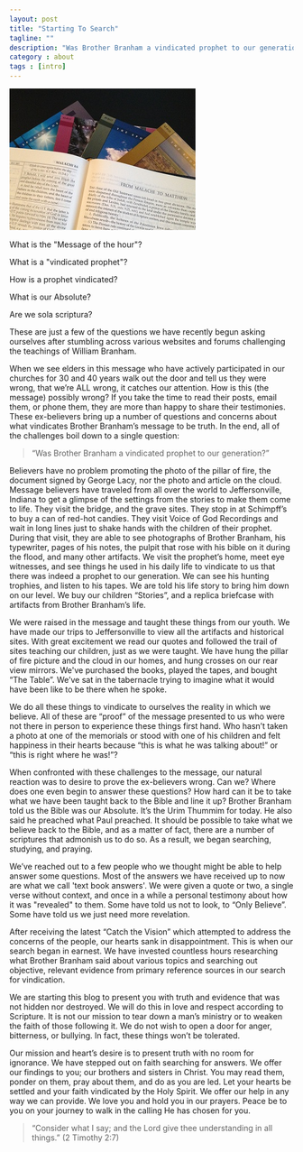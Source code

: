 ```yaml
---
layout: post
title: "Starting To Search"
tagline: ""
description: "Was Brother Branham a vindicated prophet to our generation?"
category : about
tags : [intro]
---
```


<img src="/assets/MessageBookAndBible.jpg" class="img-polaroid pull-right" alt="Message book laying over a Bible" />

What is the "Message of the hour"? 

What is a "vindicated prophet"?

How is a prophet vindicated?

What is our Absolute? 

Are we sola scriptura?

These are just a few of the questions we have recently begun asking ourselves after stumbling across various websites and forums challenging the teachings of William Branham.  

When we see elders in this message who have actively participated in our churches for 30 and 40 years walk out the door and tell us they were wrong, that we’re ALL wrong, it catches our attention.  How is this (the message) possibly wrong?  If you take the time to read their posts, email them, or phone them, they are more than happy to share their testimonies.   These ex-believers bring up a number of questions and concerns about what vindicates Brother Branham’s message to be truth.  In the end, all of the challenges boil down to a single question: 

>“Was Brother Branham a vindicated prophet to our generation?”  

Believers have no problem promoting the photo of the pillar of fire, the document signed by George Lacy, nor the photo and article on the cloud.  Message believers have traveled from all over the world to Jeffersonville, Indiana to get a glimpse of the settings from the stories to make them come to life.  They visit the bridge, and the grave sites. They stop in at Schimpff’s to buy a can of red-hot candies.  They visit Voice of God Recordings and wait in long lines just to shake hands with the children of their prophet.  During that visit, they are able to see photographs of Brother Branham, his typewriter, pages of his notes, the pulpit that rose with his bible on it during the flood, and many other artifacts.  We visit the prophet’s home, meet eye witnesses, and see things he used in his daily life to vindicate to us that there was indeed a prophet to our generation.  We can see his hunting trophies, and listen to his tapes.  We are told his life story to bring him down on our level.  We buy our children “Stories”, and a replica briefcase with artifacts from Brother Branham’s life.  

We were raised in the message and taught these things from our youth.  We have made our trips to Jeffersonville to view all the artifacts and historical sites.  With great excitement we read our quotes and followed the trail of sites teaching our children, just as we were taught.  We have hung the pillar of fire picture and the cloud in our homes, and hung crosses on our rear view mirrors.  We've purchased the books, played the tapes, and bought “The Table”.   We’ve sat in the tabernacle trying to imagine what it would have been like to be there when he spoke.  

We do all these things to vindicate to ourselves the reality in which we believe.  All of these are “proof” of the message presented to us who were not there in person to experience these things first hand. Who hasn’t taken a photo at one of the memorials or stood with one of his children and felt happiness in their hearts because “this is what he was talking about!” or “this is right where he was!”? 

When confronted with these challenges to the message, our natural reaction was to desire to prove the ex-believers wrong.  Can we?  Where does one even begin to answer these questions?  How hard can it be to take what we have been taught back to the Bible and line it up? Brother Branham told us the Bible was our Absolute.  It’s the Urim Thummim for today.  He also said he preached what Paul preached.  It should be possible to take what we believe back to the Bible, and as a matter of fact, there are a number of scriptures that admonish us to do so.  As a result, we began searching, studying, and praying.

We’ve reached out to a few people who we thought might be able to help answer some questions.  Most of the answers we have received up to now are what we call 'text book answers'.   We were given a quote or two, a single verse without context, and once in a while a personal testimony about how it was "revealed" to them.  Some have told us not to look, to “Only Believe”.  Some have told us we just need more revelation.  

After receiving the latest “Catch the Vision” which attempted to address the concerns of the people, our hearts sank in disappointment. This is when our search began in earnest.  We have invested countless hours researching what Brother Branham said about various topics and searching out objective, relevant evidence from primary reference sources in our search for vindication.

We are starting this blog to present you with truth and evidence that was not hidden nor destroyed.  We will do this in love and respect according to Scripture.  It is not our mission to tear down a man’s ministry or to weaken the faith of those following it.  We do not wish to open a door for anger, bitterness, or bullying. In fact, these things won’t be tolerated. 

Our mission and heart’s desire is to present truth with no room for ignorance.  We have stepped out on faith searching for answers. We offer our findings to you; our brothers and sisters in Christ.  You may read them, ponder on them, pray about them, and do as you are led.  Let your hearts be settled and your faith vindicated by the Holy Spirit.  We offer our help in any way we can provide.  We love you and hold you in our prayers.  Peace be to you on your journey to walk in the calling He has chosen for you.

>“Consider what I say; and the Lord give thee understanding in all things.” (2 Timothy 2:7)



